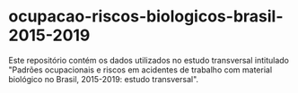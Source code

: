# ocupacao-riscos-biologicos-brasil-2015-2019
Este repositório contém os dados utilizados no estudo transversal intitulado "Padrões ocupacionais e riscos em acidentes de trabalho com material biológico no Brasil, 2015-2019: estudo transversal".
